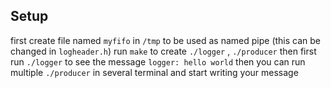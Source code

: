 ## Setup

first create file named `myfifo` in `/tmp` to be used as named pipe
(this can be changed in `logheader.h`)
run `make` to create `./logger` , `./producer`
then first run `./logger` to see the message `logger: hello world`
then you can run multiple `./producer` in several terminal and start writing your message
